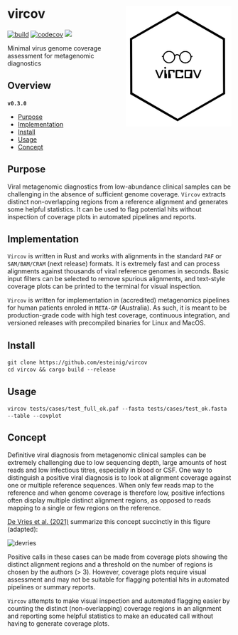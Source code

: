 # vircov <a href='https://github.com/esteinig'><img src='docs/vircov.png' align="right" height="270"/></a>

[![build](https://github.com/esteinig/nanoq/actions/workflows/rust-ci.yaml/badge.svg?branch=master)](https://github.com/esteinig/nanoq/actions/workflows/rust-ci.yaml)
[![codecov](https://codecov.io/gh/esteinig/vircov/branch/main/graph/badge.svg?token=RG95F4C6FE)](https://codecov.io/gh/esteinig/vircov)
![](https://img.shields.io/badge/version-0.3.0-black.svg)

Minimal virus genome coverage assessment for metagenomic diagnostics

## Overview


**`v0.3.0`**

- [Purpose](#purpose)
- [Implementation](#implementation)
- [Install](#install)
- [Usage](#usage)
- [Concept](#concept)

## Purpose

Viral metagenomic diagnostics from low-abundance clinical samples can be challenging in the absence of sufficient genome coverage. `Vircov` extracts distinct non-overlapping regions from a reference alignment and generates some helpful statistics. It can be used to flag potential hits without inspection of coverage plots in automated pipelines and reports.

## Implementation

`Vircov` is written in Rust and works with alignments in the standard `PAF` or `SAM/BAM/CRAM` (next release) formats. It is extremely fast and can process alignments against thousands of viral reference genomes in seconds. Basic input filters can be selected to remove spurious alignments, and text-style coverage plots can be printed to the terminal for visual inspection.

`Vircov` is written for implementation in (accredited) metagenomics pipelines for human patients enroled in `META-GP` (Australia). As such, it is meant to be production-grade code with high test coverage, continuous integration, and versioned releases with precompiled binaries for Linux and MacOS.

## Install

```
git clone https://github.com/esteinig/vircov 
cd vircov && cargo build --release
```

## Usage

```
vircov tests/cases/test_full_ok.paf --fasta tests/cases/test_ok.fasta --table --covplot
```

## Concept

Definitive viral diagnosis from metagenomic clinical samples can be extremely challenging due to low sequencing depth, large amounts of host reads and low infectious titres, especially in blood or CSF. One way to distinguish a positive viral diagnosis is to look at alignment coverage against one or multiple reference sequences. When only few reads map to the reference and when genome coverage is therefore low, positive infections often display multiple distinct alignment regions, as opposed to reads mapping to a single or few regions on the reference.

[De Vries et al. (2021)](https://www.sciencedirect.com/science/article/pii/S1386653221000792) summarize this concept succinctly in this figure (adapted):

![devries](https://user-images.githubusercontent.com/12873366/158775480-447d847e-5b0d-487c-a39a-81bdf428e09d.png)

Positive calls in these cases can be made from coverage plots showing the distinct alignment regions and a threshold on the number of regions is chosen by the authors (> 3). However, coverage plots require visual assessment and may not be suitable for flagging potential hits in automated pipelines or summary reports. 

`Vircov` attempts to make visual inspection and automated flagging easier by counting the distinct (non-overlapping) coverage regions in an alignment and reporting some helpful statistics to make an educated call without having to generate coverage plots. 


